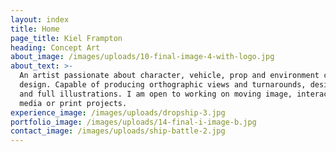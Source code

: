 ```yaml
---
layout: index
title: Home
page_title: Kiel Frampton
heading: Concept Art
about_image: /images/uploads/10-final-image-4-with-logo.jpg
about_text: >-
  An artist passionate about character, vehicle, prop and environment concept
  design. Capable of producing orthographic views and turnarounds, design pages
  and full illustrations. I am open to working on moving image, interactive
  media or print projects.
experience_image: /images/uploads/dropship-3.jpg
portfolio_image: /images/uploads/14-final-i-image-b.jpg
contact_image: /images/uploads/ship-battle-2.jpg
---
```


